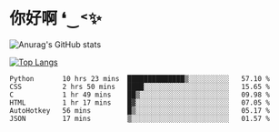 # 你好啊 ❛‿˂✨

![Anurag's GitHub stats](https://github-readme-stats.vercel.app/api?username=ZombieFly&count_private=true&show_icons=true)

[![Top Langs](https://github-readme-stats.vercel.app/api/top-langs/?username=ZombieFly&layout=compact&count_private=true&hide=Ruby,makefile)](https://github.com/anuraghazra/github-readme-stats)

<!--START_SECTION:waka-->

```text
Python       10 hrs 23 mins  ██████████████▒░░░░░░░░░░   57.10 %
CSS          2 hrs 50 mins   ████░░░░░░░░░░░░░░░░░░░░░   15.65 %
C            1 hr 49 mins    ██▒░░░░░░░░░░░░░░░░░░░░░░   09.98 %
HTML         1 hr 17 mins    █▓░░░░░░░░░░░░░░░░░░░░░░░   07.05 %
AutoHotkey   56 mins         █▒░░░░░░░░░░░░░░░░░░░░░░░   05.17 %
JSON         17 mins         ▒░░░░░░░░░░░░░░░░░░░░░░░░   01.57 %
```

<!--END_SECTION:waka-->

